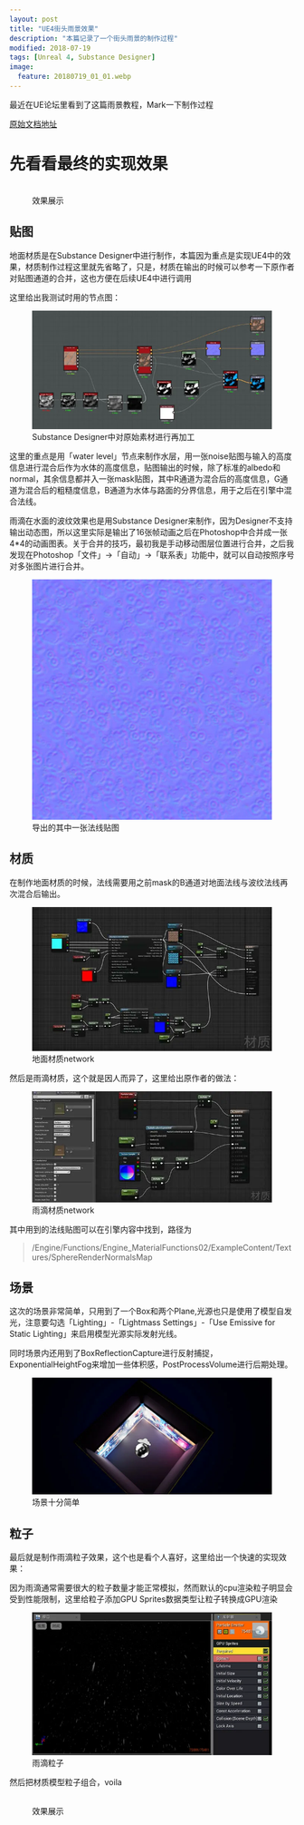 ```yaml
---
layout: post
title: "UE4街头雨景效果"
description: "本篇记录了一个街头雨景的制作过程"
modified: 2018-07-19
tags: [Unreal 4, Substance Designer]
image:
  feature: 20180719_01_01.webp
---
```


最近在UE论坛里看到了这篇雨景教程，Mark一下制作过程

[原始文档地址](https://forums.unrealengine.com/community/work-in-progress/29251-koola-s-stuff/page24)

# 先看看最终的实现效果

<figure>
 <a href="/images/Raindrop.gif"><img src="/images/Raindrop.gif" alt=""></a>
 <figcaption>效果展示</figcaption>
</figure>

## 贴图

地面材质是在Substance Designer中进行制作，本篇因为重点是实现UE4中的效果，材质制作过程这里就先省略了，只是，材质在输出的时候可以参考一下原作者对贴图通道的合并，这也方便在后续UE4中进行调用

这里给出我测试时用的节点图：
<figure>
 <a href="/images/20180719_01_02.webp"><img src="/images/20180719_01_03.webp" alt=""></a>
 <figcaption>Substance Designer中对原始素材进行再加工</figcaption>
</figure>

这里的重点是用「water level」节点来制作水层，用一张noise贴图与输入的高度信息进行混合后作为水体的高度信息，贴图输出的时候，除了标准的albedo和normal，其余信息都并入一张mask贴图，其中R通道为混合后的高度信息，G通道为混合后的粗糙度信息，B通道为水体与路面的分界信息，用于之后在引擎中混合法线。

雨滴在水面的波纹效果也是用Substance Designer来制作，因为Designer不支持输出动态图，所以这里实际是输出了16张帧动画之后在Photoshop中合并成一张4*4的动画图表。关于合并的技巧，最初我是手动移动图层位置进行合并，之后我发现在Photoshop「文件」→「自动」→「联系表」功能中，就可以自动按照序号对多张图片进行合并。

<figure>
 <a href="/images/20180719_01_04.webp"><img src="/images/20180719_01_04.webp" alt=""></a>
 <figcaption>导出的其中一张法线贴图</figcaption>
</figure>

## 材质

在制作地面材质的时候，法线需要用之前mask的B通道对地面法线与波纹法线再次混合后输出。

<figure>
 <a href="/images/20180719_01_05.webp"><img src="/images/20180719_01_06.webp" alt=""></a>
 <figcaption>地面材质network</figcaption>
</figure>

然后是雨滴材质，这个就是因人而异了，这里给出原作者的做法：

<figure>
 <a href="/images/20180719_01_07.webp"><img src="/images/20180719_01_08.webp" alt=""></a>
 <figcaption>雨滴材质network</figcaption>
</figure>

其中用到的法线贴图可以在引擎内容中找到，路径为
>/Engine/Functions/Engine_MaterialFunctions02/ExampleContent/Textures/SphereRenderNormalsMap

## 场景

这次的场景非常简单，只用到了一个Box和两个Plane,光源也只是使用了模型自发光，注意要勾选「Lighting」-「Lightmass Settings」-「Use Emissive for Static Lighting」来启用模型光源实际发射光线。

同时场景内还用到了BoxReflectionCapture进行反射捕捉，ExponentialHeightFog来增加一些体积感，PostProcessVolume进行后期处理。

<figure>
 <a href="/images/20180719_01_09.webp"><img src="/images/20180719_01_09.webp" alt=""></a>
 <figcaption>场景十分简单</figcaption>
</figure>

## 粒子

最后就是制作雨滴粒子效果，这个也是看个人喜好，这里给出一个快速的实现效果：

因为雨滴通常需要很大的粒子数量才能正常模拟，然而默认的cpu渲染粒子明显会受到性能限制，这里给粒子添加GPU Sprites数据类型让粒子转换成GPU渲染

<figure>
 <a href="/images/20180719_01_10.webp"><img src="/images/20180719_01_10.webp" alt=""></a>
 <figcaption>雨滴粒子</figcaption>
</figure>

然后把材质模型粒子组合，voila

<figure>
 <a href="/images/Raindrop2.gif"><img src="/images/Raindrop2.gif" alt=""></a>
 <figcaption>效果展示</figcaption>
</figure>